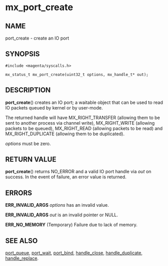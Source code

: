 # mx_port_create

## NAME

port_create - create an IO port

## SYNOPSIS

```
#include <magenta/syscalls.h>

mx_status_t mx_port_create(uint32_t options, mx_handle_t* out);

```

## DESCRIPTION

**port_create**() creates an IO port; a waitable object that
can be used to read IO packets queued by kernel or by user-mode.

The returned handle will have MX_RIGHT_TRANSFER (allowing them to be sent
to another process via channel write), MX_RIGHT_WRITE (allowing
packets to be queued), MX_RIGHT_READ (allowing packets to be read) and
MX_RIGHT_DUPLICATE (allowing them to be duplicated).

*options* must be zero.

## RETURN VALUE

**port_create**() returns NO_ERROR and a valid IO port handle via *out* on
success. In the event of failure, an error value is returned.

## ERRORS

**ERR_INVALID_ARGS**  *options* has an invalid value.

**ERR_INVALID_ARGS**  *out* is an invalid pointer or NULL.

**ERR_NO_MEMORY**  (Temporary) Failure due to lack of memory.

## SEE ALSO

[port_queue](port_queue.md),
[port_wait](port_wait.md),
[port_bind](port_bind.md),
[handle_close](handle_close.md),
[handle_duplicate](handle_duplicate.md),
[handle_replace](handle_replace.md).
